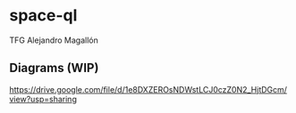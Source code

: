 # space-ql
TFG Alejandro Magallón

## Diagrams (WIP)
https://drive.google.com/file/d/1e8DXZEROsNDWstLCJ0czZ0N2_HjtDGcm/view?usp=sharing
